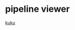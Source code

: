 # pipeline viewer
[kuku]("https://github.com/empow/logstash-parsers/blob/master/tools/pipeline_node.png")
